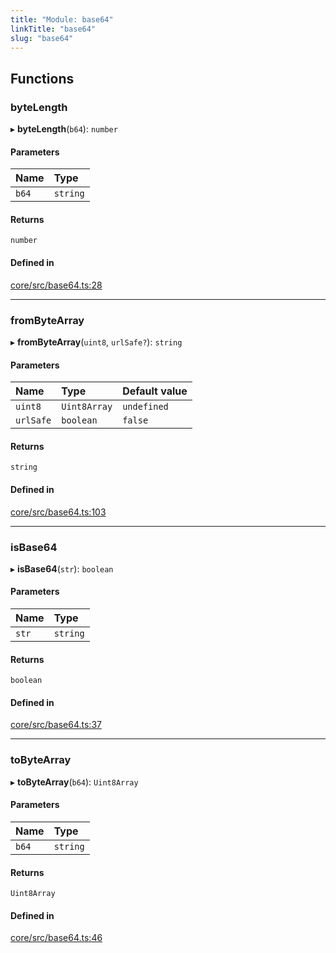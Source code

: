 ```yaml
---
title: "Module: base64"
linkTitle: "base64"
slug: "base64"
---
```


## Functions

### byteLength

▸ **byteLength**(`b64`): `number`

#### Parameters

| Name | Type |
| :------ | :------ |
| `b64` | `string` |

#### Returns

`number`

#### Defined in

[core/src/base64.ts:28](https://github.com/padloc/padloc/blob/b00eb4fd/packages/core/src/base64.ts#L28)

___

### fromByteArray

▸ **fromByteArray**(`uint8`, `urlSafe?`): `string`

#### Parameters

| Name | Type | Default value |
| :------ | :------ | :------ |
| `uint8` | `Uint8Array` | `undefined` |
| `urlSafe` | `boolean` | `false` |

#### Returns

`string`

#### Defined in

[core/src/base64.ts:103](https://github.com/padloc/padloc/blob/b00eb4fd/packages/core/src/base64.ts#L103)

___

### isBase64

▸ **isBase64**(`str`): `boolean`

#### Parameters

| Name | Type |
| :------ | :------ |
| `str` | `string` |

#### Returns

`boolean`

#### Defined in

[core/src/base64.ts:37](https://github.com/padloc/padloc/blob/b00eb4fd/packages/core/src/base64.ts#L37)

___

### toByteArray

▸ **toByteArray**(`b64`): `Uint8Array`

#### Parameters

| Name | Type |
| :------ | :------ |
| `b64` | `string` |

#### Returns

`Uint8Array`

#### Defined in

[core/src/base64.ts:46](https://github.com/padloc/padloc/blob/b00eb4fd/packages/core/src/base64.ts#L46)
